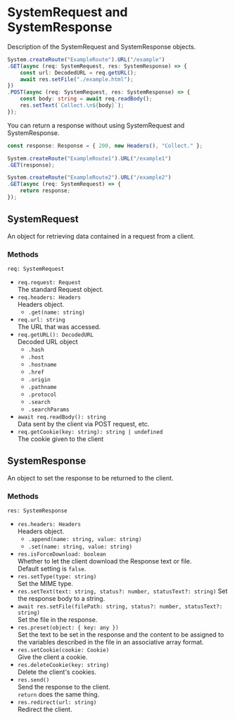 # SystemRequest and SystemResponse
Description of the SystemRequest and SystemResponse objects.
```typescript
System.createRoute("ExampleRoute").URL("/example")
.GET(async (req: SystemRequest, res: SystemResponse) => {
    const url: DecodedURL = req.getURL();
    await res.setFile("./example.html");
})
.POST(async (req: SystemRequest, res: SystemResponse) => {
    const body: string = await req.readBody();
    res.setText(`Collect.\n${body}`);
});
```
You can return a response without using SystemRequest and SystemResponse.
```typescript
const response: Response = { 200, new Headers(), "Collect." };

System.createRoute("ExampleRoute1").URL("/example1")
.GET(response);

System.createRoute("ExampleRoute2").URL("/example2")
.GET(async (req: SystemRequest) => {
    return response;
});
```

## SystemRequest
An object for retrieving data contained in a request from a client.
### Methods
`req: SystemRequest`
- `req.request: Request`  
The standard Request object.
- `req.headers: Headers`  
Headers object.
    - `.get(name: string)`
- `req.url: string`  
The URL that was accessed.
- `req.getURL(): DecodedURL`  
Decoded URL object
    - `.hash`
    - `.host`
    - `.hostname`
    - `.href`
    - `.origin`
    - `.pathname`
    - `.protocol`
    - `.search`
    - `.searchParams`
- `await req.readBody(): string`  
Data sent by the client via POST request, etc.
- `req.getCookie(key: string): string | undefined`  
The cookie given to the client
## SystemResponse
An object to set the response to be returned to the client.
### Methods
`res: SystemResponse`
- `res.headers: Headers`  
Headers object.
    - `.append(name: string, value: string)`
    - `.set(name: string, value: string)`
- `res.isForceDownload: boolean`  
Whether to let the client download the Response text or file.  
Default setting is `false`.
- `res.setType(type: string)`  
Set the MIME type.
- `res.setText(text: string, status?: number, statusText?: string)`
Set the response body to a string.
- `await res.setFile(filePath: string, status?: number, statusText?: string)`  
Set the file in the response.
- `res.preset(object: { key: any })`  
Set the text to be set in the response and the content to be assigned to the variables described in the file in an associative array format.
- `res.setCookie(cookie: Cookie)`  
Give the client a cookie.
- `res.deleteCookie(key: string)`  
Delete the client's cookies.
- `res.send()`  
Send the response to the client.  
`return` does the same thing.
- `res.redirect(url: string)`  
Redirect the client.
